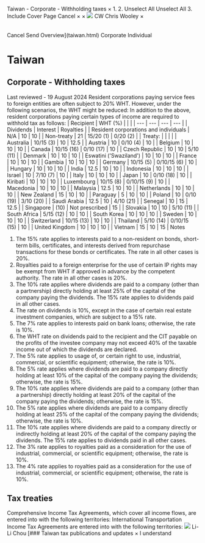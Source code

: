 Taiwan - Corporate - Withholding taxes
×
1.
2.
Unselect All
Unselect All
3.
Include Cover Page
Cancel
×
×
![](-/media/world-wide-tax-summaries/attachments/global---chris-wooley.ashx%3Frev=ac5e5f3223b34096b1afc2a6009c7320&revision=ac5e5f32-23b3-4096-b1af-c2a6009c7320&hash=859B7ADC84DC2CBEC9760E9E6EE7DE6D0A8BFCDF)
CW
Chris Wooley
×
######
Cancel
Send
Overview](taiwan.html)
Corporate
Individual
# Taiwan
## Corporate - Withholding taxes
Last reviewed - 19 August 2024
Resident corporations paying service fees to foreign entities are often subject to 20% WHT. However, under the following scenarios, the WHT might be reduced:
In addition to the above, resident corporations paying certain types of income are required to withhold tax as follows:
| Recipient | WHT (%) | | |
| --- | --- | --- | --- |
| Dividends | Interest | Royalties |
| Resident corporations and individuals | N/A | 10 | 10 |
| Non-treaty | 21 | 15/20 (1) | 0/20 (2) |
| Treaty: |  |  |  |
| Australia | 10/15 (3) | 10 | 12.5 |
| Austria | 10 | 0/10 (4) | 10 |
| Belgium | 10 | 10 | 10 |
| Canada | 10/15 (16) | 0/10 (17) | 10 |
| Czech Republic | 10 | 10 | 5/10 (11) |
| Denmark | 10 | 10 | 10 |
| Eswatini ('Swaziland') | 10 | 10 | 10 |
| France | 10 | 10 | 10 |
| Gambia | 10 | 10 | 10 |
| Germany | 10/15 (5) | 0/10/15 (6) | 10 |
| Hungary | 10 | 10 | 10 |
| India | 12.5 | 10 | 10 |
| Indonesia | 10 | 10 | 10 |
| Israel | 10 | 7/10 (7) | 10 |
| Italy | 10 | 10 | 10 |
| Japan | 10 | 0/10 (18) | 10 |
| Kiribati | 10 | 10 | 10 |
| Luxembourg | 10/15 (8) | 0/10/15 (9) | 10 |
| Macedonia | 10 | 10 | 10 |
| Malaysia | 12.5 | 10 | 10 |
| Netherlands | 10 | 10 | 10 |
| New Zealand | 15 | 10 | 10 |
| Paraguay | 5 | 10 | 10 |
| Poland | 10 | 0/10 (19) | 3/10 (20) |
| Saudi Arabia | 12.5 | 10 | 4/10 (21) |
| Senegal | 10 | 15 | 12.5 |
| Singapore | (10) | Not prescribed | 15 |
| Slovakia | 10 | 10 | 5/10 (11) |
| South Africa | 5/15 (12) | 10 | 10 |
| South Korea | 10 | 10 | 10 |
| Sweden | 10 | 10 | 10 |
| Switzerland | 10/15 (13) | 10 | 10 |
| Thailand | 5/10 (14) | 0/10/15 (15) | 10 |
| United Kingdom | 10 | 10 | 10 |
| Vietnam | 15 | 10 | 15 |
Notes
1. The 15% rate applies to interests paid to a non-resident on bonds, short-term bills, certificates, and interests derived from repurchase transactions for these bonds or certificates. The rate in all other cases is 20%.
2. Royalties paid to a foreign enterprise for the use of certain IP rights may be exempt from WHT if approved in advance by the competent authority. The rate in all other cases is 20%.
3. The 10% rate applies where dividends are paid to a company (other than a partnership) directly holding at least 25% of the capital of the company paying the dividends. The 15% rate applies to dividends paid in all other cases.
5. The rate on dividends is 10%, except in the case of certain real estate investment companies, which are subject to a 15% rate.
7. The 7% rate applies to interests paid on bank loans; otherwise, the rate is 10%.
10. The WHT rate on dividends paid to the recipient and the CIT payable on the profits of the investee company may not exceed 40% of the taxable income out of which the dividends are declared.
11. The 5% rate applies to usage of, or certain right to use, industrial, commercial, or scientific equipment; otherwise, the rate is 10%.
12. The 5% rate applies where dividends are paid to a company directly holding at least 10% of the capital of the company paying the dividends; otherwise, the rate is 15%.
13. The 10% rate applies where dividends are paid to a company (other than a partnership) directly holding at least 20% of the capital of the company paying the dividends; otherwise, the rate is 15%.
14. The 5% rate applies where dividends are paid to a company directly holding at least 25% of the capital of the company paying the dividends; otherwise, the rate is 10%.
16. The 10% rate applies where dividends are paid to a company directly or indirectly holding at least 20% of the capital of the company paying the dividends. The 15% rate applies to dividends paid in all other cases.
20. The 3% rate applies to royalties paid as a consideration for the use of industrial, commercial, or scientific equipment; otherwise, the rate is 10%.
21. The 4% rate applies to royalties paid as a consideration for the use of industrial, commercial, or scientific equipment; otherwise, the rate is 10%.
## Tax treaties
Comprehensive Income Tax Agreements, which cover all income flows, are entered into with the following territories:
International Transportation Income Tax Agreements are entered into with the following territories:
![](-/media/world-wide-tax-summaries/attachments/taiwan---li_li_chou.ashx%3Frev=dc17ec3bff434dfc935516656d63b8ef&revision=dc17ec3b-ff43-4dfc-9355-16656d63b8ef&hash=9B7BD86B5F2870A4E2198EC3232F7F65C81DF4EE)
Li-Li Chou
[### Taiwan tax publications and updates
×
I understand